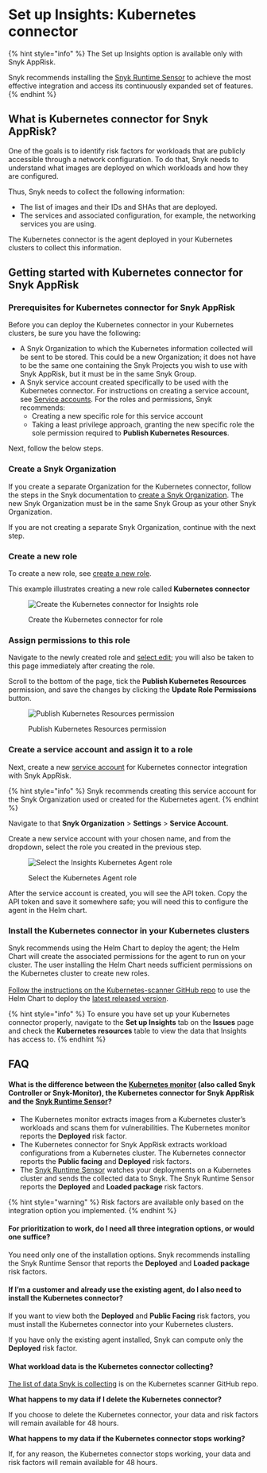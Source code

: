 # Set up Insights: Kubernetes connector

{% hint style="info" %}
The Set up Insights option is available only with Snyk AppRisk.

Snyk recommends installing the [Snyk Runtime Sensor](../../../integrations/snyk-runtime-sensor.md) to achieve the most effective integration and access its continuously expanded set of features.
{% endhint %}

## What is Kubernetes connector for Snyk AppRisk?

One of the goals is to identify risk factors for workloads that are publicly accessible through a network configuration. To do that, Snyk needs to understand what images are deployed on which workloads and how they are configured.&#x20;

Thus, Snyk needs to collect the following information:

* The list of images and their IDs and SHAs that are deployed.
* The services and associated configuration, for example, the networking services you are using.

The Kubernetes connector is the agent deployed in your Kubernetes clusters to collect this information.&#x20;

## Getting started with Kubernetes connector for Snyk AppRisk

### Prerequisites for Kubernetes connector for Snyk AppRisk

Before you can deploy the Kubernetes connector in your Kubernetes clusters, be sure you have the following:

* A Snyk Organization to which the Kubernetes information collected will be sent to be stored. This could be a new Organization; it does not have to be the same one containing the Snyk Projects you wish to use with Snyk AppRisk, but it must be in the same Snyk Group.&#x20;
* A Snyk service account created specifically to be used with the Kubernetes connector. For instructions on creating a service account, see [Service accounts](../../../implementation-and-setup/enterprise-setup/service-accounts/). For the roles and permissions, Snyk recommends:
  * Creating a new specific role for this service account
  * Taking a least privilege approach, granting the new specific role the sole permission required to **Publish Kubernetes Resources**.

Next, follow the below steps.

### Create a Snyk Organization

If you create a separate Organization for the Kubernetes connector, follow the steps in the Snyk documentation to [create a Snyk Organization](../../../snyk-platform-administration/groups-and-organizations/organizations/create-and-delete-organizations.md#create-an-organization). The new Snyk Organization must be in the same Snyk Group as your other Snyk Organization.&#x20;

If you are not creating a separate Snyk Organization, continue with the next step.

### Create a new role

To create a new role, see [create a new role](../../../snyk-platform-administration/user-roles/user-role-management.md#create-a-custom-role).

This example illustrates creating a new role called **Kubernetes connector**

<figure><img src="../../../.gitbook/assets/image (14) (1) (1).png" alt="Create the Kubernetes connector for Insights role"><figcaption><p>Create the Kubernetes connector for role</p></figcaption></figure>

### Assign permissions to this role

Navigate to the newly created role and [select edit](../../../snyk-platform-administration/user-roles/user-role-management.md#edit-a-custom-role); you will also be taken to this page immediately after creating the role.&#x20;

Scroll to the bottom of the page, tick the **Publish Kubernetes Resources** permission, and save the changes by clicking the **Update Role Permissions** button.&#x20;

<figure><img src="../../../.gitbook/assets/image (12) (1) (1).png" alt="Publish Kubernetes Resources permission"><figcaption><p>Publish Kubernetes Resources permission</p></figcaption></figure>

### &#x20;Create a service account and assign it to a role

Next, create a new [service account](../../../implementation-and-setup/enterprise-setup/service-accounts/) for Kubernetes connector integration with Snyk AppRisk.

{% hint style="info" %}
Snyk recommends creating this service account for the Snyk Organization used or created for the Kubernetes agent.&#x20;
{% endhint %}

Navigate to that **Snyk Organization** > **Settings** > **Service Account.**

Create a new service account with your chosen name, and from the dropdown, select the role you created in the previous step.

<figure><img src="../../../.gitbook/assets/image (11) (2) (1).png" alt="Select the Insights Kubernetes Agent role"><figcaption><p>Select the Kubernetes Agent role</p></figcaption></figure>

After the service account is created, you will see the API token. Copy the API token and save it somewhere safe; you will need this to configure the agent in the Helm chart.

### Install the Kubernetes connector in your Kubernetes clusters

Snyk recommends using the Helm Chart to deploy the agent; the Helm Chart will create the associated permissions for the agent to run on your cluster. The user installing the Helm Chart needs sufficient permissions on the Kubernetes cluster to create new roles. \
\
[Follow the instructions on the Kubernetes-scanner GitHub repo](https://github.com/snyk/kubernetes-scanner) to use the Helm Chart to deploy the [latest released version](https://github.com/snyk/kubernetes-scanner/releases).

{% hint style="info" %}
To ensure you have set up your Kubernetes connector properly, navigate to the **Set up Insights** tab on the **Issues** page and check the **Kubernetes resources** table to view the data that Insights has access to.
{% endhint %}

## FAQ

#### **What is the difference between the** [**Kubernetes monitor**](../../../scan-with-snyk/snyk-container/kubernetes-integration/overview-of-kubernetes-integration/) **(also called Snyk Controller or Snyk-Monitor), the Kubernetes connector for Snyk AppRisk and the** [**Snyk Runtime Sensor**](../../../integrations/snyk-runtime-sensor.md)**?**

* The Kubernetes monitor extracts images from a Kubernetes cluster’s workloads and scans them for vulnerabilities. The Kubernetes monitor reports the **Deployed** risk factor.
* The Kubernetes connector for Snyk AppRisk extracts workload configurations from a Kubernetes cluster. The Kubernetes connector reports the **Public facing** and **Deployed** risk factors.
* The [Snyk Runtime Sensor](../../../integrations/snyk-runtime-sensor.md) watches your deployments on a Kubernetes cluster and sends the collected data to Snyk. The Snyk Runtime Sensor reports the **Deployed** and **Loaded package** risk factors.

{% hint style="warning" %}
Risk factors are available only based on the integration option you implemented.
{% endhint %}

#### **For prioritization to work, do I need all three integration options, or would one suffice?**

You need only one of the installation options. Snyk recommends installing the Snyk Runtime Sensor that reports the **Deployed** and **Loaded package** risk factors.&#x20;

#### **If I’m a customer and already use the existing agent, do I also need to install the Kubernetes connector?**

If you want to view both the **Deployed** and **Public Facing** risk factors, you must install the Kubernetes connector into your Kubernetes clusters.

If you have only the existing agent installed, Snyk can compute only the **Deployed** risk factor.

#### **What workload data is the Kubernetes connector collecting?**

[The list of data Snyk is collecting](https://github.com/snyk/kubernetes-scanner/blob/main/helm/kubernetes-scanner/values.yaml) is on the Kubernetes scanner GitHub repo.

**What happens to my data if I delete the Kubernetes connector?**

If you choose to delete the Kubernetes connector, your data and risk factors will remain available for 48 hours.

**What happens to my data if the Kubernetes connector stops working?**

If, for any reason, the Kubernetes connector stops working, your data and risk factors will remain available for 48 hours.
